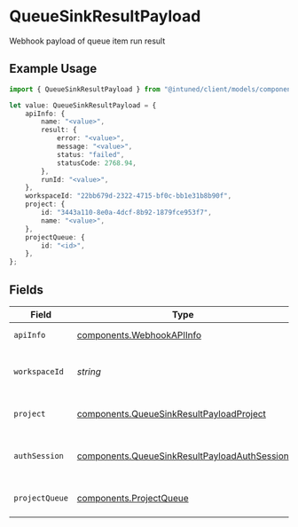# QueueSinkResultPayload

Webhook payload of queue item run result

## Example Usage

```typescript
import { QueueSinkResultPayload } from "@intuned/client/models/components";

let value: QueueSinkResultPayload = {
    apiInfo: {
        name: "<value>",
        result: {
            error: "<value>",
            message: "<value>",
            status: "failed",
            statusCode: 2768.94,
        },
        runId: "<value>",
    },
    workspaceId: "22bb679d-2322-4715-bf0c-bb1e31b8b90f",
    project: {
        id: "3443a110-8e0a-4dcf-8b92-1879fce953f7",
        name: "<value>",
    },
    projectQueue: {
        id: "<id>",
    },
};
```

## Fields

| Field                                                                                                        | Type                                                                                                         | Required                                                                                                     | Description                                                                                                  |
| ------------------------------------------------------------------------------------------------------------ | ------------------------------------------------------------------------------------------------------------ | ------------------------------------------------------------------------------------------------------------ | ------------------------------------------------------------------------------------------------------------ |
| `apiInfo`                                                                                                    | [components.WebhookAPIInfo](../../models/components/webhookapiinfo.md)                                       | :heavy_check_mark:                                                                                           | Webhook API info                                                                                             |
| `workspaceId`                                                                                                | *string*                                                                                                     | :heavy_check_mark:                                                                                           | The workspace ID of the API                                                                                  |
| `project`                                                                                                    | [components.QueueSinkResultPayloadProject](../../models/components/queuesinkresultpayloadproject.md)         | :heavy_check_mark:                                                                                           | The project details of the API                                                                               |
| `authSession`                                                                                                | [components.QueueSinkResultPayloadAuthSession](../../models/components/queuesinkresultpayloadauthsession.md) | :heavy_minus_sign:                                                                                           | The auth session used in the run                                                                             |
| `projectQueue`                                                                                               | [components.ProjectQueue](../../models/components/projectqueue.md)                                           | :heavy_check_mark:                                                                                           | The queue details of the run                                                                                 |
